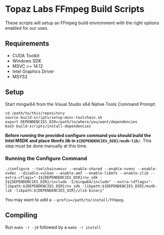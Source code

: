 # Topaz Labs FFmpeg Build Scripts
These scripts will setup an FFmpeg build environment with the right options enabled for our uses.

## Requirements
- CUDA Toolkit
- Windows SDK
- MSVC >= 14.12
- Intel Graphics Driver
- MSYS2

## Setup
Start mingw64 from the Visual Studio x64 Native Tools Command Prompt:
```
cd /path/to/this/repository
source build-scripts/setup-msvc-toolchain.sh
export DEPENDENCIES_DIR=/path/to/where/you/want/dependencies
bash build-scripts/install-dependencies
```
**Before running the provided configure command you should build the Intel MSDK and place libmfx.lib in `${DEPENDENCIES_DIR}/msdk-lib/`**. This step must be done manually at this time.

### Running the Configure Command
```
./configure --toolchain=msvc --enable-shared --enable-nvenc --enable-nvdec --disable-vulkan --enable-amf --enable-libmfx --enable-zlib --extra-cflags="-I${DEPENDENCIES_DIR}/nv_sdk -I${DEPENDENCIES_DIR}/include -I/mingw64/include" --extra-ldflags="-libpath:${DEPENDENCIES_DIR}/nv_sdk -libpath:${DEPENDENCIES_DIR}/msdk-lib -libpath:${DEPENDENCIES_DIR}/zlib-binary"
```
You may want to add a `--prefix=/path/to/install/FFmpeg`.

## Compiling
Run `make -r -j8` followed by a `make -r install`